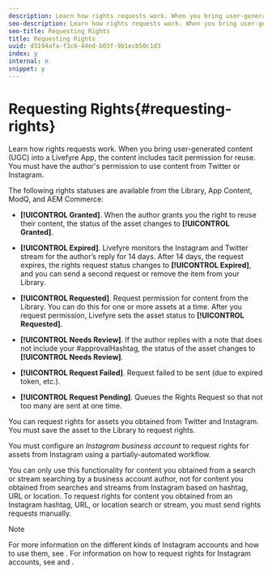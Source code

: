 ```yaml
---
description: Learn how rights requests work. When you bring user-generated content (UGC) into a Livefyre App, the content includes tacit permission for reuse. You must have the author's permission to use content from Twitter or Instagram.
seo-description: Learn how rights requests work. When you bring user-generated content (UGC) into a Livefyre App, the content includes tacit permission for reuse. You must have the author's permission to use content from Twitter or Instagram.
seo-title: Requesting Rights
title: Requesting Rights
uuid: d3194afa-f3c6-44ed-b03f-9b1ecb50c1d3
index: y
internal: n
snippet: y
---
```


# Requesting Rights{#requesting-rights}

Learn how rights requests work. When you bring user-generated content (UGC) into a Livefyre App, the content includes tacit permission for reuse. You must have the author's permission to use content from Twitter or Instagram.

The following rights statuses are available from the Library, App Content, ModQ, and AEM Commerce:

* **[!UICONTROL Granted]**. When the author grants you the right to reuse their content, the status of the asset changes to **[!UICONTROL Granted]**.

* **[!UICONTROL Expired]**. Livefyre monitors the Instagram and Twitter stream for the author’s reply for 14 days. After 14 days, the request expires, the rights request status changes to **[!UICONTROL Expired]**, and you can send a second request or remove the item from your Library.
* **[!UICONTROL Requested]**. Request permission for content from the Library. You can do this for one or more assets at a time. After you request permission, Livefyre sets the asset status to **[!UICONTROL Requested]**.
* **[!UICONTROL Needs Review]**. If the author replies with a note that does not include your #approvalHashtag, the status of the asset changes to **[!UICONTROL Needs Review]**.

* **[!UICONTROL Request Failed]**. Request failed to be sent (due to expired token, etc.). 
* **[!UICONTROL Request Pending]**. Queues the Rights Request so that not too many are sent at one time.

You can request rights for assets you obtained from Twitter and Instagram. You must save the asset to the Library to request rights.

You must configure an *Instagram business account* to request rights for assets from Instagram using a partially-automated workflow.

You can only use this functionality for content you obtained from a search or stream searching by a business account author, not for content you obtained from searches and streams from Instagram based on hashtag, URL or location. To request rights for content you obtained from an Instagram hashtag, URL, or location search or stream, you must send rights requests manually.

>[!NOTE]
>
>For more information on the different kinds of Instagram accounts and how to use them, see [](../c-users-creating-accounts-with-studio-access/t-configure-social-accout-instagram/c-about-instagram-accounts.md#c_about_instagram_accounts). For information on how to request rights for Instagram accounts, see [](../c-how-requesting-rights-works/c-send-instagram-manual-rights-request.md#c_send_instagram_manual_rights_request) and [](../c-how-requesting-rights-works/c-send-an-instagram-rights-request-from-the-library.md#c_send_an_instagram_rights_request_from_the_library).

